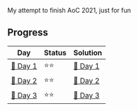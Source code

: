 My attempt to finish AoC 2021, just for fun

## Progress
| Day                                | Status   | Solution                           |
| -----------                        | ---------| --------                           |
| [🎄 Day 1](day1)                   | ⭐⭐    | [🎯 Day 1](day1/AoC-1.ipynb)       |
| [🎄 Day 2](day2)                   | ⭐⭐    | [🎯 Day 2](day2/AoC-2.ipynb)       |
| [🎄 Day 3](day3)                   | ⭐⭐    | [🎯 Day 3](day3/AoC-3.ipynb)       |
